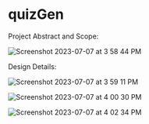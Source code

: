 # quizGen

Project Abstract and Scope:

![Screenshot 2023-07-07 at 3 58 44 PM](https://github.com/ishita1864/quizGen/assets/62196026/834f2eea-e1cc-4a39-87dd-3956b9251844)



Design Details:

![Screenshot 2023-07-07 at 3 59 11 PM](https://github.com/ishita1864/quizGen/assets/62196026/2bb84e82-6d7d-434e-8ce8-dbdc15efb301)

![Screenshot 2023-07-07 at 4 00 30 PM](https://github.com/ishita1864/quizGen/assets/62196026/bebaab09-b228-4746-90fb-fe0586a1ece9)

![Screenshot 2023-07-07 at 4 02 34 PM](https://github.com/ishita1864/quizGen/assets/62196026/d9948e14-acf1-4805-8c91-f3be8f019a28)
